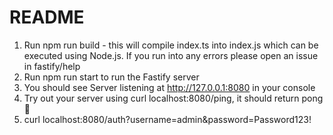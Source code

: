 # README
1. Run npm run build - this will compile index.ts into index.js which can be executed using Node.js. If you run into any errors please open an issue in fastify/help
1. Run npm run start to run the Fastify server
1. You should see Server listening at <http://127.0.0.1:8080> in your console
1. Try out your server using curl localhost:8080/ping, it should return pong 🏓
1. curl localhost:8080/auth?username=admin&password=Password123!
